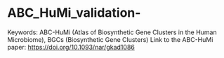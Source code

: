 # ABC_HuMi_validation-
Keywords: ABC-HuMi (Atlas of Biosynthetic Gene Clusters in the Human Microbiome), BGCs (Biosynthetic Gene Clusters) Link to the ABC-HuMi paper: https://doi.org/10.1093/nar/gkad1086
